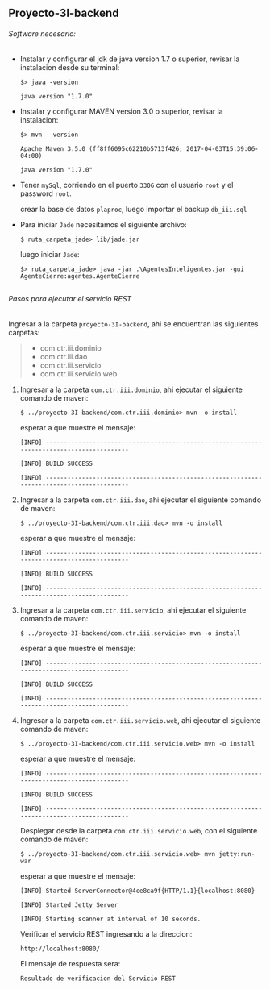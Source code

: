 ## Proyecto-3I-backend

###### Software necesario: 
* Instalar y configurar el jdk de java version 1.7 o superior, revisar la instalacion desde su terminal:
  
  `$> java -version`
  
  `java version "1.7.0"`

* Instalar y configurar MAVEN version 3.0 o superior, revisar la instalacion:

  `$> mvn --version`
  
  `Apache Maven 3.5.0 (ff8ff6095c62210b5713f426; 2017-04-03T15:39:06-   04:00)`
  
  `java version "1.7.0"`

* Tener `mySql`, corriendo en el puerto `3306` con el usuario `root` y el password `root`.

  crear la base de datos `plaproc`, luego importar el backup `db_iii.sql`
    
* Para iniciar `Jade` necesitamos el siguiente archivo:

  `$ ruta_carpeta_jade> lib/jade.jar`

  luego iniciar `Jade`:
  
  `$> ruta_carpeta_jade> java -jar .\AgentesInteligentes.jar -gui AgenteCierre:agentes.AgenteCierre`

## 
###### Pasos para ejecutar el servicio REST 

Ingresar a la carpeta `proyecto-3I-backend`, ahi se encuentran las siguientes carpetas:
> * com.ctr.iii.dominio
> * com.ctr.iii.dao
> * com.ctr.iii.servicio
> * com.ctr.iii.servicio.web

1. Ingresar a la carpeta `com.ctr.iii.dominio`, ahi ejecutar el siguiente comando de maven:
   
   `$ ../proyecto-3I-backend/com.ctr.iii.dominio> mvn -o install`
   
   esperar a que muestre el mensaje:
   
   `[INFO] ------------------------------------------------------------------------------------------`
   
   `[INFO] BUILD SUCCESS`
   
   `[INFO] ------------------------------------------------------------------------------------------`
   
2. Ingresar a la carpeta `com.ctr.iii.dao`, ahi ejecutar el siguiente comando de maven:
   
   `$ ../proyecto-3I-backend/com.ctr.iii.dao> mvn -o install`
   
   esperar a que muestre el mensaje:
   
   `[INFO] ------------------------------------------------------------------------------------------`
   
   `[INFO] BUILD SUCCESS`
   
   `[INFO] ------------------------------------------------------------------------------------------`

3. Ingresar a la carpeta `com.ctr.iii.servicio`, ahi ejecutar el siguiente comando de maven:
   
   `$ ../proyecto-3I-backend/com.ctr.iii.servicio> mvn -o install`
   
   esperar a que muestre el mensaje:
   
   `[INFO] ------------------------------------------------------------------------------------------`
   
   `[INFO] BUILD SUCCESS`
   
   `[INFO] ------------------------------------------------------------------------------------------`

4. Ingresar a la carpeta `com.ctr.iii.servicio.web`, ahi ejecutar el siguiente comando de maven:
   
   `$ ../proyecto-3I-backend/com.ctr.iii.servicio.web> mvn -o install`
   
   esperar a que muestre el mensaje:
   
   `[INFO] ------------------------------------------------------------------------------------------`
   
   `[INFO] BUILD SUCCESS`
   
   `[INFO] ------------------------------------------------------------------------------------------`

    Desplegar desde la carpeta `com.ctr.iii.servicio.web`, con el siguiente comando de maven:
   
   `$ ../proyecto-3I-backend/com.ctr.iii.servicio.web> mvn jetty:run-war`
   
   esperar a que muestre el mensaje:
   
   `[INFO] Started ServerConnector@4ce8ca9f{HTTP/1.1}{localhost:8080}`
   
   `[INFO] Started Jetty Server`
   
   `[INFO] Starting scanner at interval of 10 seconds.`

	Verificar el servicio REST ingresando a la direccion:
    
    `http://localhost:8080/`
    
    El mensaje de respuesta sera:
    
    `Resultado de verificacion del Servicio REST`